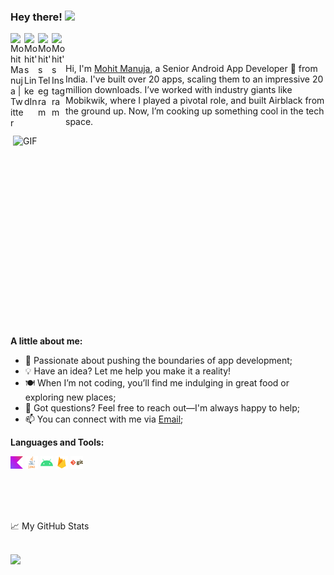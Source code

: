 ### Hey there! <img src="https://media.giphy.com/media/hvRJCLFzcasrR4ia7z/giphy.gif" width="25px">

<a href="https://twitter.com/manuja_mohit">
  <img align="left" alt="Mohit Manuja | Twitter" width="22px" src="https://cdn.jsdelivr.net/npm/simple-icons@v3/icons/twitter.svg" />
</a>
<a href="https://www.linkedin.com/in/mohitmanuja/">
  <img align="left" alt="Mohit's LinkedIn" width="22px" src="https://cdn.jsdelivr.net/npm/simple-icons@v3/icons/linkedin.svg" />
</a>
<a href="https://t.me/mohitmanuja">
  <img align="left" alt="Mohit's Telegram" width="22px" src="https://cdn.jsdelivr.net/npm/simple-icons@v3/icons/telegram.svg" />
</a>
<a href="https://www.instagram.com/themohitmanuja/">
  <img align="left" alt="Mohit's Instagram" width="22px" src="https://cdn.jsdelivr.net/npm/simple-icons@v3/icons/instagram.svg" />
</a>

<br>
<br>

Hi, I'm [Mohit Manuja](https://mohitmanuja.github.io), a Senior Android App Developer 🚀 from India. I've built over 20 apps, scaling them to an impressive 20 million downloads. I’ve worked with industry giants like Mobikwik, where I played a pivotal role, and built Airblack from the ground up. Now, I’m cooking up something cool in the tech space.

  <img align="right" alt="GIF" src="https://github.com/abhisheknaiidu/abhisheknaiidu/blob/master/code.gif?raw=true" width="500" height="320" />
  
**A little about me:**

- 🚀 Passionate about pushing the boundaries of app development;
- 💡 Have an idea? Let me help you make it a reality!
- 🍽️ When I’m not coding, you’ll find me indulging in great food or exploring new places;
- 💬 Got questions? Feel free to reach out—I'm always happy to help;
- 📫 You can connect with me via [Email](mailto:manuja.mohit@gmail.com);

**Languages and Tools:**  

<code><img height="20" src="https://raw.githubusercontent.com/github/explore/80688e429a7d4ef2fca1e82350fe8e3517d3494d/topics/kotlin/kotlin.png"></code>
<code><img height="20" src="https://raw.githubusercontent.com/github/explore/80688e429a7d4ef2fca1e82350fe8e3517d3494d/topics/java/java.png"></code>
<code><img height="20" src="https://raw.githubusercontent.com/github/explore/80688e429a7d4ef2fca1e82350fe8e3517d3494d/topics/android/android.png"></code>
<code><img height="20" src="https://raw.githubusercontent.com/github/explore/80688e429a7d4ef2fca1e82350fe8e3517d3494d/topics/firebase/firebase.png"></code>
<code><img height="20" src="https://raw.githubusercontent.com/github/explore/80688e429a7d4ef2fca1e82350fe8e3517d3494d/topics/git/git.png"></code>

<br><br><br>
<summary>📈 My GitHub Stats</summary>
<br>
<p align="left"> <img src="https://github-readme-stats.vercel.app/api?username=mohitmanuja&show_icons=true&theme=gotham&count_private=true" />
